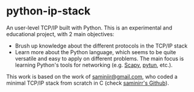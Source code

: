 # python-ip-stack

An user-level TCP/IP built with Python. This is an experimental and 
educational project, with 2 main objectives:

* Brush up knowledge about the different protocols in the TCP/IP stack
* Learn more about the Python language, which seems to be quite versatile and 
easy to apply on different problems. The main focus is learning Python's 
tools for networking (e.g. [Scapy](http://www.secdev.org/projects/scapy/), 
[pytun](https://pypi.python.org/pypi/python-pytun/2.2.1), etc.).

This work is based on the work of saminiir@gmail.com, who coded 
a minimal TCP/IP stack from scratch in C (check [saminirr's Github](https://github.com/saminiir/level-ip)).